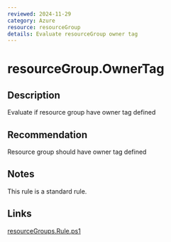 ```yaml
---
reviewed: 2024-11-29
category: Azure
resource: resourceGroup
details: Evaluate resourceGroup owner tag
---
```


# resourceGroup.OwnerTag

## Description

Evaluate if resource group have owner tag defined

## Recommendation

Resource group should have owner tag defined

## Notes

This rule is a standard rule.

## Links

[resourceGroups.Rule.ps1](.././rules/resourceGroups.Rule.ps1)
